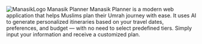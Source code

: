 ![ManasikLogo](https://github.com/user-attachments/assets/554f2e11-32da-45ee-a9f2-1155cbf0b760)
 Manasik Planner
Manasik Planner is a modern web application that helps Muslims plan their Umrah journey with ease. It uses AI to generate personalized itineraries based on your travel dates, preferences, and budget — with no need to select predefined tiers. Simply input your information and receive a customized plan.
